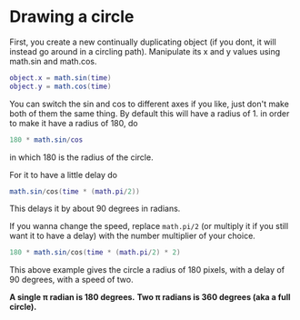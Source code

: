 # Drawing a circle

First, you create a new continually duplicating object (if you dont, it will instead go around in a circling path).
Manipulate its x and y values using math.sin and math.cos.

```lua
object.x = math.sin(time)
object.y = math.cos(time)
```
You can switch the sin and cos to different axes if you like, just don't make both of them the same thing.
By default this will have a radius of 1.
in order to make it have a radius of 180, do 

```lua
180 * math.sin/cos 
```
in which 180 is the radius of the circle.

For it to have a little delay do

```lua
math.sin/cos(time * (math.pi/2))
```

This delays it by about 90 degrees in radians.

If you wanna change the speed, replace `math.pi/2` (or multiply it if you still want it to have a delay) with the number multiplier of your choice.

```lua
180 * math.sin/cos(time * (math.pi/2) * 2)
```

This above example gives the circle a radius of 180 pixels, with a delay of 90 degrees, with a speed of two.

**A single π radian is 180 degrees.**
**Two π radians is 360 degrees (aka a full circle).**

